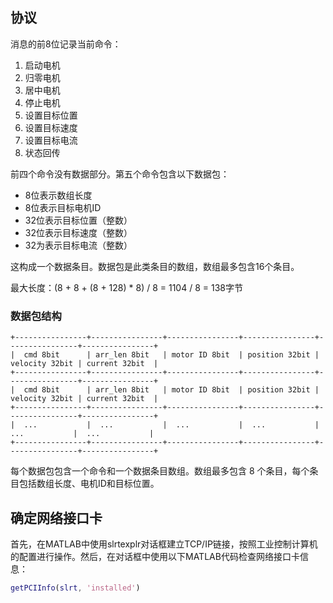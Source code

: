 ## 协议

消息的前8位记录当前命令：
1. 启动电机
2. 归零电机
3. 居中电机
4. 停止电机
5. 设置目标位置
6. 设置目标速度
7. 设置目标电流
8. 状态回传

前四个命令没有数据部分。第五个命令包含以下数据包：
- 8位表示数组长度
- 8位表示目标电机ID
- 32位表示目标位置（整数）
- 32位表示目标速度（整数）
- 32为表示目标电流（整数）

这构成一个数据条目。数据包是此类条目的数组，数组最多包含16个条目。

最大长度：(8 + 8 + (8 + 128) * 8) / 8 = 1104 / 8 = 138字节

### 数据包结构

```plaintext
+----------------+----------------+----------------+----------------+----------------+----------------+
|  cmd 8bit      | arr_len 8bit   | motor ID 8bit  | position 32bit | velocity 32bit | current 32bit  |
+----------------+----------------+----------------+----------------+----------------+----------------+
|  cmd 8bit      | arr_len 8bit   | motor ID 8bit  | position 32bit | velocity 32bit | current 32bit  |
+----------------+----------------+----------------+----------------+----------------+----------------+
|  ...           |  ...           |  ...           |  ...           |  ...           |  ...           |
+----------------+----------------+----------------+----------------+----------------+----------------+
```

每个数据包包含一个命令和一个数据条目数组。数组最多包含 8 个条目，每个条目包括数组长度、电机ID和目标位置。

## 确定网络接口卡

首先，在MATLAB中使用slrtexplr对话框建立TCP/IP链接，按照工业控制计算机的配置进行操作。然后，在对话框中使用以下MATLAB代码检查网络接口卡信息：
```matlab
getPCIInfo(slrt, 'installed')
```
